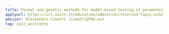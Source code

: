 ```yaml
---
title: Formal and genetic methods for model-based testing of parameterized systems  
applyurl: https://ict.unitn.it/education/admission/reserved-topic-scholarships
advisor: Alessandro Cimatti (cimatti@fbk.eu) 
tag: call_unitrento 
---
```

